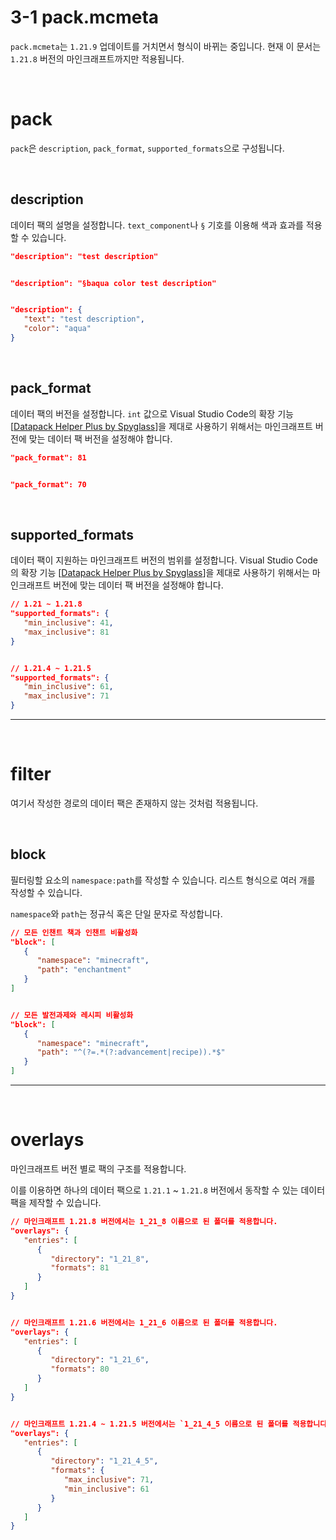# 3-1 pack.mcmeta
`pack.mcmeta`는 `1.21.9` 업데이트를 거치면서 형식이 바뀌는 중입니다.
현재 이 문서는 `1.21.8` 버전의 마인크래프트까지만 적용됩니다.

<br/>

# pack

`pack`은 `description`, `pack_format`, `supported_formats`으로 구성됩니다.

<br/>

## description
데이터 팩의 설명을 설정합니다.
`text_component`나 `§` 기호를 이용해 색과 효과를 적용할 수 있습니다.

```json
"description": "test description"


"description": "§baqua color test description"


"description": {
   "text": "test description",
   "color": "aqua"
}
```

<br/>

## pack_format
데이터 팩의 버전을 설정합니다.
`int` 값으로 Visual Studio Code의 확장 기능 [[Datapack Helper Plus by Spyglass](https://marketplace.visualstudio.com/items?itemName=SPGoding.datapack-language-server)]을
제대로 사용하기 위해서는 마인크래프트 버전에 맞는 데이터 팩 버전을 설정해야 합니다.

```json
"pack_format": 81


"pack_format": 70
```

<br/>

## supported_formats
데이터 팩이 지원하는 마인크래프트 버전의 범위를 설정합니다.
Visual Studio Code의 확장 기능 [[Datapack Helper Plus by Spyglass](https://marketplace.visualstudio.com/items?itemName=SPGoding.datapack-language-server)]을
제대로 사용하기 위해서는 마인크래프트 버전에 맞는 데이터 팩 버전을 설정해야 합니다.

```json
// 1.21 ~ 1.21.8
"supported_formats": {
   "min_inclusive": 41,
   "max_inclusive": 81
}


// 1.21.4 ~ 1.21.5
"supported_formats": {
   "min_inclusive": 61,
   "max_inclusive": 71
}
```

---

<br/>

# filter

여기서 작성한 경로의 데이터 팩은 존재하지 않는 것처럼 적용됩니다.

<br/>

## block
필터링할 요소의 `namespace:path`를 작성할 수 있습니다.
리스트 형식으로 여러 개를 작성할 수 있습니다.

`namespace`와 `path`는 정규식 혹은 단일 문자로 작성합니다.

```json
// 모든 인챈트 책과 인챈트 비활성화
"block": [
   {
      "namespace": "minecraft",
      "path": "enchantment"
   }
]


// 모든 발전과제와 레시피 비활성화
"block": [
   {
      "namespace": "minecraft",
      "path": "^(?=.*(?:advancement|recipe)).*$"
   }
]
```

---

<br/>

# overlays

마인크래프트 버전 별로 팩의 구조를 적용합니다.

이를 이용하면 하나의 데이터 팩으로 `1.21.1` ~ `1.21.8`
버전에서 동작할 수 있는 데이터 팩을 제작할 수 있습니다.

```json
// 마인크래프트 1.21.8 버전에서는 1_21_8 이름으로 된 폴더를 적용합니다.
"overlays": {
   "entries": [
      {
         "directory": "1_21_8",
         "formats": 81
      }
   ]
}


// 마인크래프트 1.21.6 버전에서는 1_21_6 이름으로 된 폴더를 적용합니다.
"overlays": {
   "entries": [
      {
         "directory": "1_21_6",
         "formats": 80
      }
   ]
}


// 마인크래프트 1.21.4 ~ 1.21.5 버전에서는 `1_21_4_5 이름으로 된 폴더를 적용합니다.
"overlays": {
   "entries": [
      {
         "directory": "1_21_4_5",
         "formats": {
            "max_inclusive": 71,
            "min_inclusive": 61
         }
      }
   ]
}
```